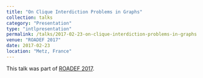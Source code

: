 ```yaml
---
title: "On Clique Interdiction Problems in Graphs"
collection: talks
category: "Presentation"
type: "intlpresentation"
permalink: /talks/2017-02-23-on-clique-interdiction-problems-in-graphs
venue: "ROADEF 2017"
date: 2017-02-23
location: "Metz, France"
---
```


This talk was part of [ROADEF 2017](http://roadef2017.event.univ-lorraine.fr/).